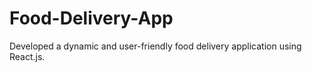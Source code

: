 # Food-Delivery-App
 Developed a dynamic and user-friendly food delivery application  using React.js.  
